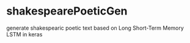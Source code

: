 # shakespearePoeticGen
generate shakespearic poetic text based on Long Short-Term Memory LSTM in keras
